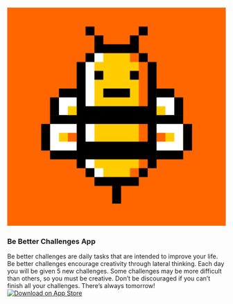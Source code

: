 
![](/images/icon.png)
### Be Better Challenges App
Be better challenges are daily tasks that are intended to improve your life. Be better challenges encourage creativity through lateral thinking. Each day you will be given 5 new challenges. Some challenges may be more difficult than others, so you must be creative. Don’t be discouraged if you can’t finish all your challenges. There’s always tomorrow!
<a href="https://apps.apple.com/us/app/be-better-challenges/id1492528710">![Download on App Store](Download_on_the_App_Store_Badge_US-UK_RGB_blk_092917.svg)</a>
